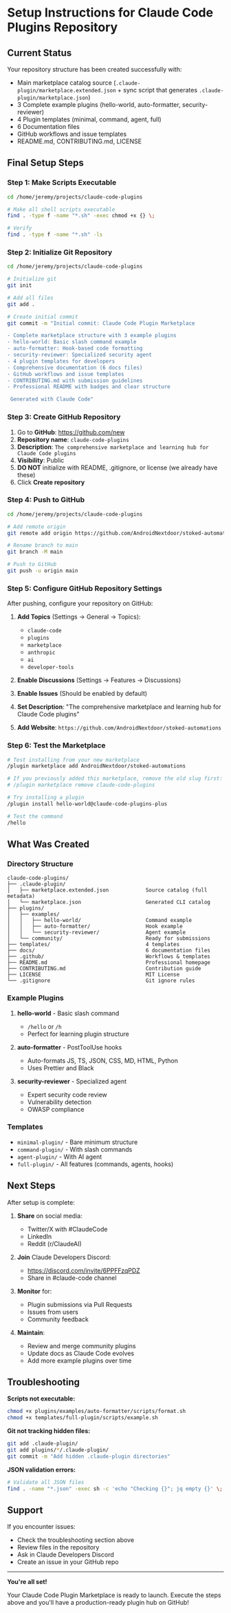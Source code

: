# Setup Instructions for Claude Code Plugins Repository

##  Current Status

Your repository structure has been created successfully with:

-  Main marketplace catalog source (`.claude-plugin/marketplace.extended.json` + sync script that generates `.claude-plugin/marketplace.json`)
-  3 Complete example plugins (hello-world, auto-formatter, security-reviewer)
-  4 Plugin templates (minimal, command, agent, full)
-  6 Documentation files
-  GitHub workflows and issue templates
-  README.md, CONTRIBUTING.md, LICENSE

##  Final Setup Steps

### Step 1: Make Scripts Executable

```bash
cd /home/jeremy/projects/claude-code-plugins

# Make all shell scripts executable
find . -type f -name "*.sh" -exec chmod +x {} \;

# Verify
find . -type f -name "*.sh" -ls
```

### Step 2: Initialize Git Repository

```bash
cd /home/jeremy/projects/claude-code-plugins

# Initialize git
git init

# Add all files
git add .

# Create initial commit
git commit -m "Initial commit: Claude Code Plugin Marketplace

- Complete marketplace structure with 3 example plugins
- hello-world: Basic slash command example
- auto-formatter: Hook-based code formatting
- security-reviewer: Specialized security agent
- 4 plugin templates for developers
- Comprehensive documentation (6 docs files)
- GitHub workflows and issue templates
- CONTRIBUTING.md with submission guidelines
- Professional README with badges and clear structure

 Generated with Claude Code"
```

### Step 3: Create GitHub Repository

1. Go to **GitHub**: https://github.com/new
2. **Repository name**: `claude-code-plugins`
3. **Description**: `The comprehensive marketplace and learning hub for Claude Code plugins`
4. **Visibility**: Public
5. **DO NOT** initialize with README, .gitignore, or license (we already have these)
6. Click **Create repository**

### Step 4: Push to GitHub

```bash
cd /home/jeremy/projects/claude-code-plugins

# Add remote origin
git remote add origin https://github.com/AndroidNextdoor/stoked-automations.git

# Rename branch to main
git branch -M main

# Push to GitHub
git push -u origin main
```

### Step 5: Configure GitHub Repository Settings

After pushing, configure your repository on GitHub:

1. **Add Topics** (Settings → General → Topics):
   - `claude-code`
   - `plugins`
   - `marketplace`
   - `anthropic`
   - `ai`
   - `developer-tools`

2. **Enable Discussions** (Settings → Features → Discussions)

3. **Enable Issues** (Should be enabled by default)

4. **Set Description**: "The comprehensive marketplace and learning hub for Claude Code plugins"

5. **Add Website**: `https://github.com/AndroidNextdoor/stoked-automations`

### Step 6: Test the Marketplace

```bash
# Test installing from your new marketplace
/plugin marketplace add AndroidNextdoor/stoked-automations

# If you previously added this marketplace, remove the old slug first:
# /plugin marketplace remove claude-code-plugins

# Try installing a plugin
/plugin install hello-world@claude-code-plugins-plus

# Test the command
/hello
```

##  What Was Created

### Directory Structure

```
claude-code-plugins/
├── .claude-plugin/
│   ├── marketplace.extended.json            Source catalog (full metadata)
│   └── marketplace.json                     Generated CLI catalog
├── plugins/
│   ├── examples/
│   │   ├── hello-world/                     Command example
│   │   ├── auto-formatter/                  Hook example
│   │   └── security-reviewer/               Agent example
│   └── community/                           Ready for submissions
├── templates/                               4 templates
├── docs/                                    6 documentation files
├── .github/                                 Workflows & templates
├── README.md                                Professional homepage
├── CONTRIBUTING.md                          Contribution guide
├── LICENSE                                  MIT License
└── .gitignore                               Git ignore rules
```

### Example Plugins

1. **hello-world** - Basic slash command
   - `/hello` or `/h`
   - Perfect for learning plugin structure

2. **auto-formatter** - PostToolUse hooks
   - Auto-formats JS, TS, JSON, CSS, MD, HTML, Python
   - Uses Prettier and Black

3. **security-reviewer** - Specialized agent
   - Expert security code review
   - Vulnerability detection
   - OWASP compliance

### Templates

- `minimal-plugin/` - Bare minimum structure
- `command-plugin/` - With slash commands
- `agent-plugin/` - With AI agent
- `full-plugin/` - All features (commands, agents, hooks)

##  Next Steps

After setup is complete:

1. **Share** on social media:
   - Twitter/X with #ClaudeCode
   - LinkedIn
   - Reddit (r/ClaudeAI)

2. **Join** Claude Developers Discord:
   - https://discord.com/invite/6PPFFzqPDZ
   - Share in #claude-code channel

3. **Monitor** for:
   - Plugin submissions via Pull Requests
   - Issues from users
   - Community feedback

4. **Maintain**:
   - Review and merge community plugins
   - Update docs as Claude Code evolves
   - Add more example plugins over time

##  Troubleshooting

**Scripts not executable:**
```bash
chmod +x plugins/examples/auto-formatter/scripts/format.sh
chmod +x templates/full-plugin/scripts/example.sh
```

**Git not tracking hidden files:**
```bash
git add .claude-plugin/
git add plugins/*/.claude-plugin/
git commit -m "Add hidden .claude-plugin directories"
```

**JSON validation errors:**
```bash
# Validate all JSON files
find . -name "*.json" -exec sh -c 'echo "Checking {}"; jq empty {}' \;
```

##  Support

If you encounter issues:
- Check the troubleshooting section above
- Review files in the repository
- Ask in Claude Developers Discord
- Create an issue in your GitHub repo

---

**You're all set!** 

Your Claude Code Plugin Marketplace is ready to launch. Execute the steps above and you'll have a production-ready plugin hub on GitHub!
